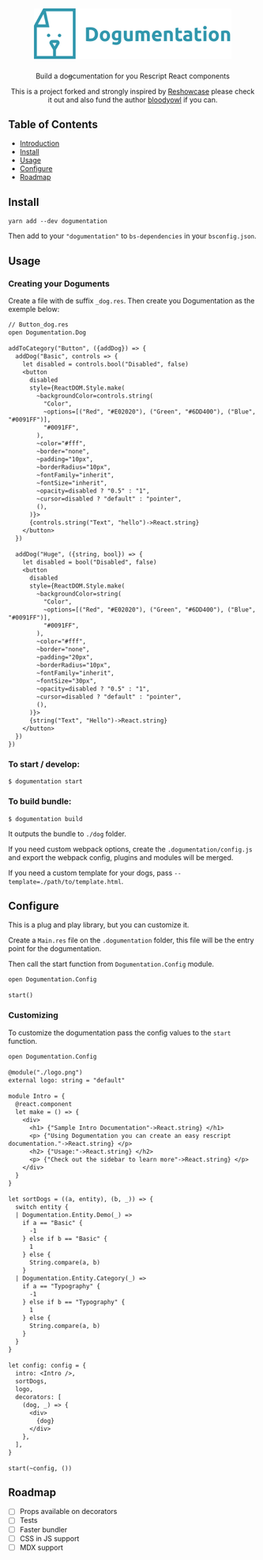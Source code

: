 <h1 align="center">
  <img src="./logo.png" alt="Dogumentation" width="400" />  
</h1>

<p align="center">Build a do<s>g</s>cumentation for you Rescript React components</p>
<p align="center">This is a project forked and strongly inspired by <a href="https://github.com/bloodyowl/reshowcase">Reshowcase</a>
please check it out and also fund the author <a href="https://github.com/bloodyowl">bloodyowl</a> if you can.
</p>

## Table of Contents

- [Introduction](#introduction)
- [Install](#install)
- [Usage](#usage)
- [Configure](#configure)
- [Roadmap](#roadmap)

## Install

```console
yarn add --dev dogumentation
```

Then add to your `"dogumentation"` to `bs-dependencies` in your `bsconfig.json`.

## Usage

### Creating your Doguments

Create a file with de suffix `_dog.res`. Then create you Dogumentation as the exemple below:

```rescript
// Button_dog.res
open Dogumentation.Dog

addToCategory("Button", ({addDog}) => {
  addDog("Basic", controls => {
    let disabled = controls.bool("Disabled", false)
    <button
      disabled
      style={ReactDOM.Style.make(
        ~backgroundColor=controls.string(
          "Color",
          ~options=[("Red", "#E02020"), ("Green", "#6DD400"), ("Blue", "#0091FF")],
          "#0091FF",
        ),
        ~color="#fff",
        ~border="none",
        ~padding="10px",
        ~borderRadius="10px",
        ~fontFamily="inherit",
        ~fontSize="inherit",
        ~opacity=disabled ? "0.5" : "1",
        ~cursor=disabled ? "default" : "pointer",
        (),
      )}>
      {controls.string("Text", "hello")->React.string}
    </button>
  })

  addDog("Huge", ({string, bool}) => {
    let disabled = bool("Disabled", false)
    <button
      disabled
      style={ReactDOM.Style.make(
        ~backgroundColor=string(
          "Color",
          ~options=[("Red", "#E02020"), ("Green", "#6DD400"), ("Blue", "#0091FF")],
          "#0091FF",
        ),
        ~color="#fff",
        ~border="none",
        ~padding="20px",
        ~borderRadius="10px",
        ~fontFamily="inherit",
        ~fontSize="30px",
        ~opacity=disabled ? "0.5" : "1",
        ~cursor=disabled ? "default" : "pointer",
        (),
      )}>
      {string("Text", "Hello")->React.string}
    </button>
  })
})
```

### To start / develop:

```console
$ dogumentation start
```

### To build bundle:

```console
$ dogumentation build
```

It outputs the bundle to `./dog` folder.

If you need custom webpack options, create the `.dogumentation/config.js` and export the webpack config, plugins and modules will be merged.

If you need a custom template for your dogs, pass `--template=./path/to/template.html`.

## Configure

This is a plug and play library, but you can customize it.

Create a `Main.res` file on the `.dogumentation` folder, this file will be the entry point for the dogumentation.

Then call the start function from `Dogumentation.Config` module.

```rescript
open Dogumentation.Config

start()
```

### Customizing

To customize the dogumentation pass the config values to the `start` function.

```rescript
open Dogumentation.Config

@module("./logo.png")
external logo: string = "default"

module Intro = {
  @react.component
  let make = () => {
    <div>
      <h1> {"Sample Intro Documentation"->React.string} </h1>
      <p> {"Using Dogumentation you can create an easy rescript documentation."->React.string} </p>
      <h2> {"Usage:"->React.string} </h2>
      <p> {"Check out the sidebar to learn more"->React.string} </p>
    </div>
  }
}

let sortDogs = ((a, entity), (b, _)) => {
  switch entity {
  | Dogumentation.Entity.Demo(_) =>
    if a == "Basic" {
      -1
    } else if b == "Basic" {
      1
    } else {
      String.compare(a, b)
    }
  | Dogumentation.Entity.Category(_) =>
    if a == "Typography" {
      -1
    } else if b == "Typography" {
      1
    } else {
      String.compare(a, b)
    }
  }
}

let config: config = {
  intro: <Intro />,
  sortDogs,
  logo,
  decorators: [
    (dog, _) => {
      <div>
        {dog}
      </div>
    },
  ],
}

start(~config, ())
```

## Roadmap

- [ ] Props available on decorators
- [ ] Tests
- [ ] Faster bundler
- [ ] CSS in JS support
- [ ] MDX support
